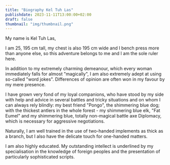 ```yaml
---
title: "Biography Kel Tuh Las"
publishdate: 2023-11-11T13:00:00+02:00
draft: false
thumbnail: "img/thumbnail.png"
---
```


My name is Kel Tuh Las,

I am 25, 195 cm tall, my chest is also 195 cm wide and I bench press more than anyone else, so this adventure belongs to me and I am the sole ruler here.

In addition to my extremely charming demeanour, which every woman immediately falls for almost "magically", I am also extremely adept at using so-called "word jokes". Differences of opinion are often won in my favour by my mere presence.

I have grown very fond of my loyal companions, who have stood by my side with help and advice in several battles and tricky situations and on whom I can always rely blindly: my best friend "Pongo", the shimmering blue dog; with the thickest antlers in the whole forest - my shimmering blue elk, "Fat Eumel" and my shimmering blue, totally non-magical battle axe Diplomacy, which is necessary for aggressive negotiations.

Naturally, I am well trained in the use of two-handed implements as thick as a branch, but I also have the delicate touch for one-handed matters.

I am also highly educated. My outstanding intellect is underlined by my specialisation in the knowledge of foreign peoples and the presentation of particularly sophisticated scripts.
